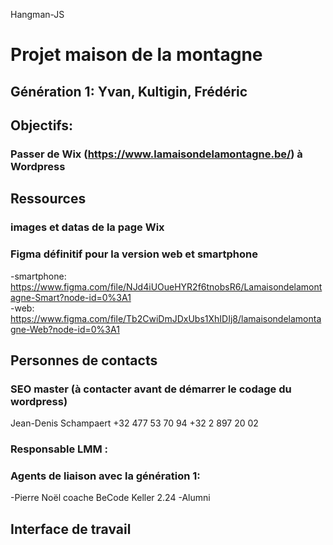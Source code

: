Hangman-JS
# Projet maison de la montagne

## Génération 1: Yvan, Kultigin, Frédéric

## Objectifs: 
   ### Passer de Wix (https://www.lamaisondelamontagne.be/) à Wordpress
        

  ## Ressources
   ### images et datas de la page Wix
   ###  Figma définitif pour la version web et smartphone
   -smartphone: https://www.figma.com/file/NJd4iUOueHYR2f6tnobsR6/Lamaisondelamontagne-Smart?node-id=0%3A1  
   -web: https://www.figma.com/file/Tb2CwiDmJDxUbs1XhIDIj8/lamaisondelamontagne-Web?node-id=0%3A1

   ##  Personnes de contacts
   ### SEO master (à contacter avant de démarrer le codage du wordpress)
   Jean-Denis Schampaert
   +32 477 53 70 94
   +32 2 897 20 02
   ### Responsable LMM :
   ### Agents de liaison avec la génération 1:
   -Pierre Noël coache BeCode Keller 2.24
   -Alumni
   ## Interface de travail
